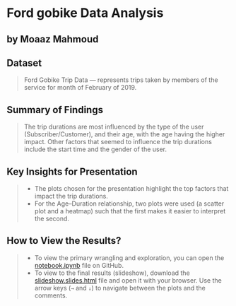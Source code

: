 # Ford gobike Data Analysis
## by Moaaz Mahmoud


## Dataset

> Ford Gobike Trip Data — represents trips taken by members of the service for month of February of 2019.

## Summary of Findings

> The trip durations are most influenced by the type of the user (Subscriber/Customer), and their age, with the age having the higher impact. Other factors that seemed to influence the trip durations include the start time and the gender of the user.


## Key Insights for Presentation

> - The plots chosen for the presentation highlight the top factors that impact the trip durations. 
> - For the Age–Duration relationship, two plots were used (a scatter plot and a heatmap) such that the first makes it easier to interpret the second.


## How to View the Results?

> - To view the primary wrangling and exploration, you can open the [notebook.ipynb](https://github.com/Moaaz-Mahmoud/Ford-Gobike-Data-Analysis/blob/master/notebook.ipynb) file on GitHub.
> - To view to the final results (slideshow), download the [slideshow.slides.html](https://github.com/Moaaz-Mahmoud/Ford-Gobike-Data-Analysis/blob/master/slideshow.slides.html) file and open it with your browser. Use the arrow keys (`→` and `↓`) to navigate between the plots and the comments.
